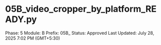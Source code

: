 # 05B_video_cropper_by_platform_READY.py

Phase: 5
Module: B
Prefix: 05B_
Status: Approved
Last Updated: July 28, 2025 7:02 PM (GMT+5:30)
